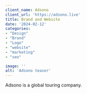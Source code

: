 ```yaml
---
client_name: Adsono
client_url: 'https://adsono.live'
title: Brand and Website
date: '2024-02-12'
categories:
- "Design"
- "Brand"
- "Logo"
- "website"
- "marketing"
- "seo"

image: ''
alt: 'Adsono teaser'
---
```


Adsono is a global touring company.
